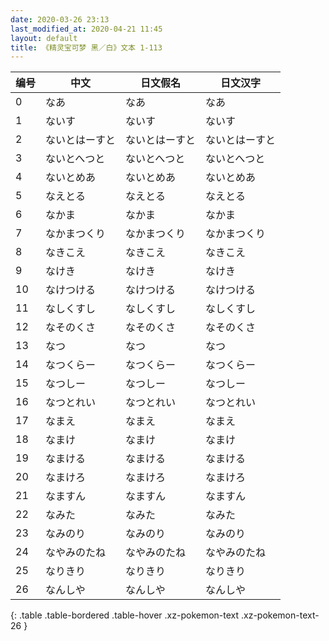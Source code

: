 ```yaml
---
date: 2020-03-26 23:13
last_modified_at: 2020-04-21 11:45
layout: default
title: 《精灵宝可梦 黑／白》文本 1-113
---
```

| 编号 | 中文 | 日文假名 | 日文汉字 |
| ---- | ---- | ---- | --- |
| 0 | なあ | なあ | なあ |
| 1 | ないす | ないす | ないす |
| 2 | ないとはーすと | ないとはーすと | ないとはーすと |
| 3 | ないとへつと | ないとへつと | ないとへつと |
| 4 | ないとめあ | ないとめあ | ないとめあ |
| 5 | なえとる | なえとる | なえとる |
| 6 | なかま | なかま | なかま |
| 7 | なかまつくり | なかまつくり | なかまつくり |
| 8 | なきこえ | なきこえ | なきこえ |
| 9 | なけき | なけき | なけき |
| 10 | なけつける | なけつける | なけつける |
| 11 | なしくすし | なしくすし | なしくすし |
| 12 | なそのくさ | なそのくさ | なそのくさ |
| 13 | なつ | なつ | なつ |
| 14 | なつくらー | なつくらー | なつくらー |
| 15 | なつしー | なつしー | なつしー |
| 16 | なつとれい | なつとれい | なつとれい |
| 17 | なまえ | なまえ | なまえ |
| 18 | なまけ | なまけ | なまけ |
| 19 | なまける | なまける | なまける |
| 20 | なまけろ | なまけろ | なまけろ |
| 21 | なますん | なますん | なますん |
| 22 | なみた | なみた | なみた |
| 23 | なみのり | なみのり | なみのり |
| 24 | なやみのたね | なやみのたね | なやみのたね |
| 25 | なりきり | なりきり | なりきり |
| 26 | なんしや | なんしや | なんしや |
{: .table .table-bordered .table-hover .xz-pokemon-text .xz-pokemon-text-26 }